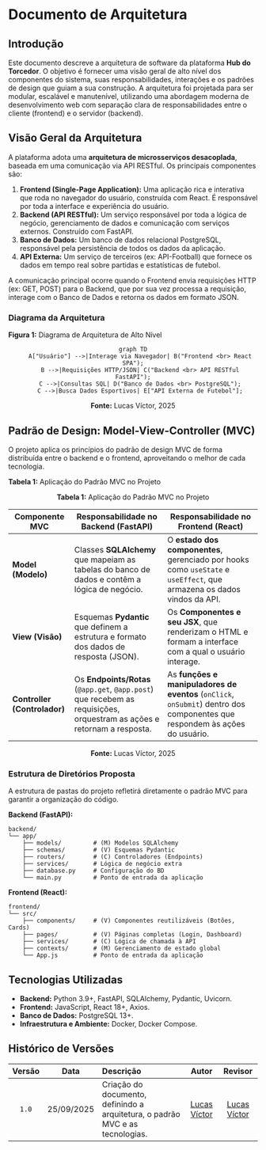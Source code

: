 # Documento de Arquitetura

## Introdução

Este documento descreve a arquitetura de software da plataforma **Hub do Torcedor**. O objetivo é fornecer uma visão geral de alto nível dos componentes do sistema, suas responsabilidades, interações e os padrões de design que guiam a sua construção. A arquitetura foi projetada para ser modular, escalável e manutenível, utilizando uma abordagem moderna de desenvolvimento web com separação clara de responsabilidades entre o cliente (frontend) e o servidor (backend).

## Visão Geral da Arquitetura

A plataforma adota uma **arquitetura de microsserviços desacoplada**, baseada em uma comunicação via API RESTful. Os principais componentes são:

1.  **Frontend (Single-Page Application):** Uma aplicação rica e interativa que roda no navegador do usuário, construída com React. É responsável por toda a interface e experiência do usuário.
2.  **Backend (API RESTful):** Um serviço responsável por toda a lógica de negócio, gerenciamento de dados e comunicação com serviços externos. Construído com FastAPI.
3.  **Banco de Dados:** Um banco de dados relacional PostgreSQL, responsável pela persistência de todos os dados da aplicação.
4.  **API Externa:** Um serviço de terceiros (ex: API-Football) que fornece os dados em tempo real sobre partidas e estatísticas de futebol.

A comunicação principal ocorre quando o Frontend envia requisições HTTP (ex: GET, POST) para o Backend, que por sua vez processa a requisição, interage com o Banco de Dados e retorna os dados em formato JSON.

### Diagrama da Arquitetura

**Figura 1:** Diagrama de Arquitetura de Alto Nível

<div align="center">

```mermaid
graph TD
    A["Usuário"] -->|Interage via Navegador| B("Frontend <br> React SPA");
    B -->|Requisições HTTP/JSON| C("Backend <br> API RESTful FastAPI");
    C -->|Consultas SQL| D("Banco de Dados <br> PostgreSQL");
    C -->|Busca Dados Esportivos| E["API Externa de Futebol"];
```

<p><strong>Fonte:</strong> Lucas Víctor, 2025</p>
</div>

## Padrão de Design: Model-View-Controller (MVC)

O projeto aplica os princípios do padrão de design MVC de forma distribuída entre o backend e o frontend, aproveitando o melhor de cada tecnologia.

**Tabela 1:** Aplicação do Padrão MVC no Projeto

<div align="center">

<p><strong>Tabela 1:</strong> Aplicação do Padrão MVC no Projeto</p>

<table>
  <thead>
    <tr>
      <th>Componente MVC</th>
      <th>Responsabilidade no Backend (FastAPI)</th>
      <th>Responsabilidade no Frontend (React)</th>
    </tr>
  </thead>
  <tbody>
    <tr>
      <td><strong>Model (Modelo)</strong></td>
      <td>Classes <strong>SQLAlchemy</strong> que mapeiam as tabelas do banco de dados e contêm a lógica de negócio.</td>
      <td>O <strong>estado dos componentes</strong>, gerenciado por hooks como <code>useState</code> e <code>useEffect</code>, que armazena os dados vindos da API.</td>
    </tr>
    <tr>
      <td><strong>View (Visão)</strong></td>
      <td>Esquemas <strong>Pydantic</strong> que definem a estrutura e formato dos dados de resposta (JSON).</td>
      <td>Os <strong>Componentes e seu JSX</strong>, que renderizam o HTML e formam a interface com a qual o usuário interage.</td>
    </tr>
    <tr>
      <td><strong>Controller (Controlador)</strong></td>
      <td>Os <strong>Endpoints/Rotas</strong> (<code>@app.get</code>, <code>@app.post</code>) que recebem as requisições, orquestram as ações e retornam a resposta.</td>
      <td>As <strong>funções e manipuladores de eventos</strong> (<code>onClick</code>, <code>onSubmit</code>) dentro dos componentes que respondem às ações do usuário.</td>
    </tr>
  </tbody>
</table>

<p><strong>Fonte:</strong> Lucas Víctor, 2025</p>


</div>


### Estrutura de Diretórios Proposta

A estrutura de pastas do projeto refletirá diretamente o padrão MVC para garantir a organização do código.

**Backend (FastAPI):**

```
backend/
└── app/
    ├── models/         # (M) Modelos SQLAlchemy
    ├── schemas/        # (V) Esquemas Pydantic
    ├── routers/        # (C) Controladores (Endpoints)
    ├── services/       # Lógica de negócio extra
    ├── database.py     # Configuração do BD
    └── main.py         # Ponto de entrada da aplicação
```

**Frontend (React):**

```
frontend/
└── src/
    ├── components/     # (V) Componentes reutilizáveis (Botões, Cards)
    ├── pages/          # (V) Páginas completas (Login, Dashboard)
    ├── services/       # (C) Lógica de chamada à API
    ├── contexts/       # (M) Gerenciamento de estado global
    └── App.js          # Ponto de entrada da aplicação
```

## Tecnologias Utilizadas

  * **Backend:** Python 3.9+, FastAPI, SQLAlchemy, Pydantic, Uvicorn.
  * **Frontend:** JavaScript, React 18+, Axios.
  * **Banco de Dados:** PostgreSQL 13+.
  * **Infraestrutura e Ambiente:** Docker, Docker Compose.

## Histórico de Versões

| Versão | Data | Descrição | Autor | Revisor |
| :---: | :---: | :--- | :---: | :---: |
| `1.0` | 25/09/2025 | Criação do documento, definindo a arquitetura, o padrão MVC e as tecnologias. | [Lucas Víctor](https://github.com/Lucas13032003) | [Lucas Víctor](https://github.com/Lucas13032003) |


